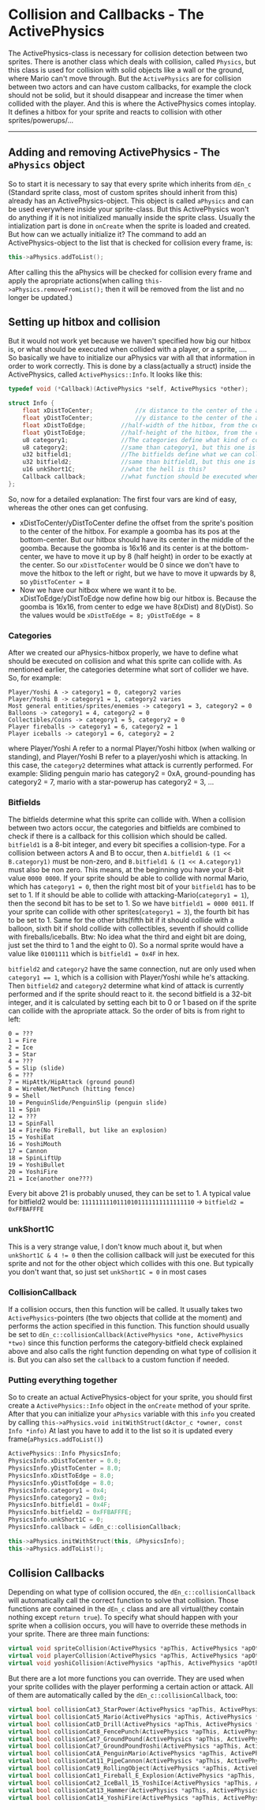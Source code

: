 # Collision and Callbacks - The ActivePhysics

The ActivePhysics-class is necessary for collision detection between two sprites. There is another class which deals with collision, called ``Physics``, but this class is used
for collision with solid objects like a wall or the ground, where Mario can't move through. But the ``ActivePhysics`` are for collision between two actors and can have custom callbacks, for example the clock should not be solid, but it should disappear and increase the timer when collided with the player. And this is where the ActivePhysics comes intoplay. It defines a hitbox for your sprite and reacts to collision with other sprites/powerups/...
___
## Adding and removing ActivePhysics - The ``aPhysics`` object 

So to start it is necessary to say that every sprite which inherits from ``dEn_c`` (Standard sprite class, most of custom sprites should inherit from this) already has an ActivePhysics-object.
This object is called ``aPhysics`` and can be used everywhere inside your sprite-class. But this ActivePhysics won't do anything if it is not initialized manually inside the sprite class. 
Usually the intialization part is done in ``onCreate`` when the sprite is loaded and created. But how can we actually initialize it?
The command to add an ActivePhysics-object to the list that is checked for collision every frame, is:
```c++
this->aPhysics.addToList();
```
After calling this the aPhysics will be checked for collision every frame and apply the apropriate actions(when calling ``this->aPhysics.removeFromList();`` then it will be removed from the list and no longer be updated.)

## Setting up hitbox and collision

But it would not work yet because we haven't specified how big our hitbox is, or what should be executed when collided with a player, or a sprite, ....
So basically we have to initialize our aPhysics var with all that information in order to work correctly. This is done by a class(actually a struct) inside the ActivePhysics, called ``ActivePhysics::Info``. It looks like this:

```c++
typedef void (*Callback)(ActivePhysics *self, ActivePhysics *other);		//This declares "Callback" as a pointer to a function which takes two ActivePhysics-pointers as parameters

struct Info {
	float xDistToCenter;			//x distance to the center of the aPhysics-hitbox, relative to sprite's pos.x
	float yDistToCenter;			//y distance to the center of the aPhysics-hitbox, relative to sprite's pos.y
	float xDistToEdge;			//half-width of the hitbox, from the center to the edge
	float yDistToEdge;			//half-height of the hitbox, from the center to the edge
	u8 category1;				//The categories define what kind of collider the sprite has (act like a player, like an enemy, like an object(e.g. fireball)
	u8 category2;				//same than category1, but this one is just used when category1 is equal to 1, which means this sprite acts like a player
	u32 bitfield1;				//The bitfields define what we can collide with, so should it react to fireball-collision, can be eaten by yoshi(collision with tongue)
	u32 bitfield2;				//same than bitfield1, but this one is just used when category1 is equal to 1, which means this sprite acts like a player
	u16 unkShort1C;				//what the hell is this? 
	Callback callback;			//what function should be executed when a collision occurs? This is a ``Callback`` (see above -> function pointer)
};
```

So, now for a detailed explanation:
The first four vars are kind of easy, whereas the other ones can get confusing.
- xDistToCenter/yDistToCenter define the offset from the sprite's position to the center of the hitbox. For example a goomba has its pos at the bottom-center. But our hitbox should have its center in the middle of the goomba. Because the goomba is 16x16 and its center is at the bottom-center, we have to move it up by 8 (half height) in order to be exactly at the center. So our ``xDistToCenter`` would be 0 since we don't have to move the hitbox to the left or right, but we have to move it upwards by 8, so ``yDistToCenter = 8``
- Now we have our hitbox where we want it to be. xDistToEdge/yDistToEdge now define how big our hitbox is. Because the goomba is 16x16, from center to edge we have 8(xDist) and 8(yDist). So the values would be ``xDistToEdge = 8; yDistToEdge = 8``

### Categories
After we created our aPhysics-hitbox properly, we have to define what should be executed on collision and what this sprite can collide with. 
As mentioned earlier, the categories determine what sort of collider we have. So, for example:
```
Player/Yoshi A -> category1 = 0, category2 varies
Player/Yoshi B -> category1 = 1, category2 varies
Most general entities/sprites/enemies -> category1 = 3, category2 = 0
Balloons -> category1 = 4, category2 = 0
Collectibles/Coins -> category1 = 5, category2 = 0
Player fireballs -> category1 = 6, category2 = 1
Player iceballs -> category1 = 6, category2 = 2
```
where Player/Yoshi A refer to a normal Player/Yoshi hitbox (when walking or standing), and Player/Yoshi B refer to a player/yoshi which is attacking. In this case, the ``category2`` determines what attack is currently performed. For example: Sliding penguin mario has category2 = 0xA, ground-pounding has category2 = 7, mario with a star-powerup has category2 = 3, ...

### Bitfields
The bitfields determine what this sprite can collide with. When a collision between two actors occur, the categories and bitfields are combined to check if there is
a callback for this collision which should be called. ``bitfield1`` is a 8-bit integer, and every bit specifies a collision-type. For a collision between actors A and
B to occur, then ``A.bitfield1 & (1 << B.category1)`` must be non-zero, and ``B.bitfield1 & (1 << A.category1)`` must also be non zero. This means, at the beginning you have your 8-bit value ``0000 0000``. If your sprite should be able to collide with normal Mario, which has ``category1 = 0``, then the right most bit of your ``bitfield1`` has to be set to 1. If it should be able to collide with attacking-Mario(``category1 = 1``), then the second bit has to be set to 1. So we have
``bitfield1 = 0000 0011``. If your sprite can collide with other sprites(``category1 = 3``), the fourth bit has to be set to 1. Same for the other bits(fifth bit if it should collide with a balloon, sixth bit if shold collide with collectibles, seventh if should collide with fireballs/iceballs. Btw: No idea what the third and eight bit are doing, just set the third to 1 and the eight to 0). So a normal sprite would have a value like ``01001111`` which is ``bitfield1 = 0x4F`` in hex. 

``bitfield2`` and ``category2`` have the same connection, nut are only used when ``category1 == 1``, which is a collision with Player/Yoshi while he's attacking. Then ``bitfield2`` and ``category2`` determine what kind of attack is currently performed and if the sprite should react to it. the second bitfield is a 32-bit integer, and it is calculated by setting each bit to 0 or 1 based on if the sprite can collide with the apropriate attack. So the order of bits is from right to left:
```
0 = ???
1 = Fire
2 = Ice
3 = Star
4 = ???
5 = Slip (slide)
6 = ???
7 = HipAttk/HipAttack (ground pound)
8 = WireNet/NetPunch (hitting fence)
9 = Shell
10 = PenguinSlide/PenguinSlip (penguin slide)
11 = Spin
12 = ???
13 = SpinFall
14 = Fire(No FireBall, but like an explosion)
15 = YoshiEat
16 = YoshiMouth
17 = Cannon
18 = SpinLiftUp
19 = YoshiBullet
20 = YoshiFire
21 = Ice(another one???)
```
Every bit above 21 is probably unused, they can be set to 1. A typical value for bitfield2 would be: ``11111111101110101111111111111110`` -> ``bitfield2 = 0xFFBAFFFE``

### unkShort1C
This is a very strange value, I don't know much about it, but when ``unkShort1C & 4 != 0`` then the collision callback will just be executed for this sprite and not for the other object which collides with this one. But typically you don't want that, so just set ``unkShort1C = 0`` in most cases

### CollisionCallback
If a collision occurs, then this function will be called. It usually takes two ``ActivePhysics``-pointers (the two objects that collide at the moment) and performs the action specified in this function. This function should usually be set to ``dEn_c::collisionCallback(ActivePhysics *one, ActivePhysics *two)`` since this function performs the category-bitfield check explained above and also calls the right function depending on what type of collision it is. But you can also set the ``callback`` to a custom function if needed.

### Putting everything together
So to create an actual ActivePhysics-object for your sprite, you should first create a ``ActivePhysics::Info`` object in the ``onCreate`` method of your sprite. After 
that you can initialize your ``aPhysics`` variable with this ``info`` you created by calling ``this->aPhysics.void initWithStruct(dActor_c *owner, const Info *info)``
At last you have to add it to the list so it is updated every frame(``aPhysics.addToList()``)
```c++
ActivePhysics::Info PhysicsInfo;
PhysicsInfo.xDistToCenter = 0.0;
PhysicsInfo.yDistToCenter = 8.0;
PhysicsInfo.xDistToEdge = 8.0;
PhysicsInfo.yDistToEdge = 8.0;
PhysicsInfo.category1 = 0x4;
PhysicsInfo.category2 = 0x0;
PhysicsInfo.bitfield1 = 0x4F;
PhysicsInfo.bitfield2 = 0xFFBAFFFE;
PhysicsInfo.unkShort1C = 0;
PhysicsInfo.callback = &dEn_c::collisionCallback;

this->aPhysics.initWithStruct(this, &PhysicsInfo);
this->aPhysics.addToList();
```

## Collision Callbacks
Depending on what type of collision occured, the ``dEn_c::collisionCallback`` will automatically call the correct function to solve that collision. Those functions
are contained in the ``dEn_c`` class and are all virtual(they contain nothing except ``return true``). To specify what should happen with your sprite when a collision occurs, you will have to override these methods in your sprite. There are three main functions:
```c++	
virtual void spriteCollision(ActivePhysics *apThis, ActivePhysics *apOther);	//called when collided with another sprite
virtual void playerCollision(ActivePhysics *apThis, ActivePhysics *apOther);	//called when collided with a player
virtual void yoshiCollision(ActivePhysics *apThis, ActivePhysics *apOther);	//called when collided with Yoshi
```
But there are a lot more functions you can override. They are used when your sprite collides with the player performing a certain action or attack. All of them are
automatically called by the ``dEn_c::collisionCallback``, too:
```c++
virtual bool collisionCat3_StarPower(ActivePhysics *apThis, ActivePhysics *apOther);
virtual bool collisionCat5_Mario(ActivePhysics *apThis, ActivePhysics *apOther);
virtual bool collisionCatD_Drill(ActivePhysics *apThis, ActivePhysics *apOther);
virtual bool collisionCat8_FencePunch(ActivePhysics *apThis, ActivePhysics *apOther);
virtual bool collisionCat7_GroundPound(ActivePhysics *apThis, ActivePhysics *apOther);
virtual bool collisionCat7_GroundPoundYoshi(ActivePhysics *apThis, ActivePhysics *apOther);
virtual bool collisionCatA_PenguinMario(ActivePhysics *apThis, ActivePhysics *apOther);
virtual bool collisionCat11_PipeCannon(ActivePhysics *apThis, ActivePhysics *apOther);
virtual bool collisionCat9_RollingObject(ActivePhysics *apThis, ActivePhysics *apOther);
virtual bool collisionCat1_Fireball_E_Explosion(ActivePhysics *apThis, ActivePhysics *apOther);
virtual bool collisionCat2_IceBall_15_YoshiIce(ActivePhysics *apThis, ActivePhysics *apOther);
virtual bool collisionCat13_Hammer(ActivePhysics *apThis, ActivePhysics *apOther);
virtual bool collisionCat14_YoshiFire(ActivePhysics *apThis, ActivePhysics *apOther);
```
